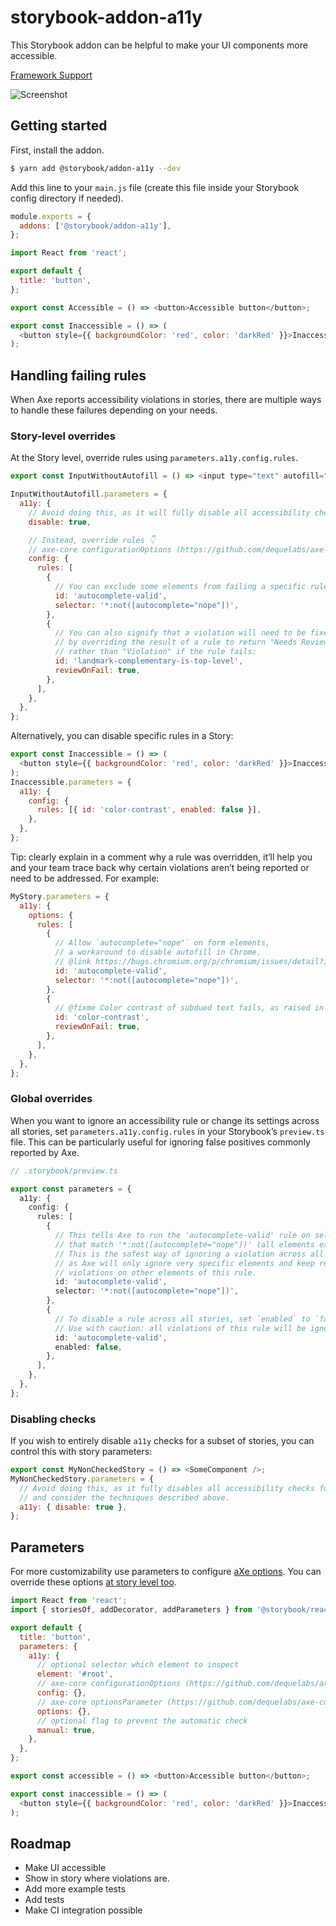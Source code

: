 # storybook-addon-a11y

This Storybook addon can be helpful to make your UI components more accessible.

[Framework Support](https://github.com/storybookjs/storybook/blob/main/ADDONS_SUPPORT.md)

![Screenshot](https://raw.githubusercontent.com/storybookjs/storybook/HEAD/addons/a11y/docs/screenshot.png)

## Getting started

First, install the addon.

```sh
$ yarn add @storybook/addon-a11y --dev
```

Add this line to your `main.js` file (create this file inside your Storybook config directory if needed).

```js
module.exports = {
  addons: ['@storybook/addon-a11y'],
};
```

```js
import React from 'react';

export default {
  title: 'button',
};

export const Accessible = () => <button>Accessible button</button>;

export const Inaccessible = () => (
  <button style={{ backgroundColor: 'red', color: 'darkRed' }}>Inaccessible button</button>
);
```

## Handling failing rules

When Axe reports accessibility violations in stories, there are multiple ways to handle these failures depending on your needs.

### Story-level overrides

At the Story level, override rules using `parameters.a11y.config.rules`.

```js
export const InputWithoutAutofill = () => <input type="text" autofill="nope" />;

InputWithoutAutofill.parameters = {
  a11y: {
    // Avoid doing this, as it will fully disable all accessibility checks for this story.
    disable: true,

    // Instead, override rules 👇
    // axe-core configurationOptions (https://github.com/dequelabs/axe-core/blob/develop/doc/API.md#parameters-1)
    config: {
      rules: [
        {
          // You can exclude some elements from failing a specific rule:
          id: 'autocomplete-valid',
          selector: '*:not([autocomplete="nope"])',
        },
        {
          // You can also signify that a violation will need to be fixed in the future
          // by overriding the result of a rule to return "Needs Review"
          // rather than "Violation" if the rule fails:
          id: 'landmark-complementary-is-top-level',
          reviewOnFail: true,
        },
      ],
    },
  },
};
```

Alternatively, you can disable specific rules in a Story:

```js
export const Inaccessible = () => (
  <button style={{ backgroundColor: 'red', color: 'darkRed' }}>Inaccessible button</button>
);
Inaccessible.parameters = {
  a11y: {
    config: {
      rules: [{ id: 'color-contrast', enabled: false }],
    },
  },
};
```

Tip: clearly explain in a comment why a rule was overridden, it’ll help you and your team trace back why certain violations aren’t being reported or need to be addressed. For example:

```js
MyStory.parameters = {
  a11y: {
    options: {
      rules: [
        {
          // Allow `autocomplete="nope"` on form elements,
          // a workaround to disable autofill in Chrome.
          // @link https://bugs.chromium.org/p/chromium/issues/detail?id=468153
          id: 'autocomplete-valid',
          selector: '*:not([autocomplete="nope"])',
        },
        {
          // @fixme Color contrast of subdued text fails, as raised in issue #123.
          id: 'color-contrast',
          reviewOnFail: true,
        },
      ],
    },
  },
};
```

### Global overrides

When you want to ignore an accessibility rule or change its settings across all stories, set `parameters.a11y.config.rules` in your Storybook’s `preview.ts` file. This can be particularly useful for ignoring false positives commonly reported by Axe.

```ts
// .storybook/preview.ts

export const parameters = {
  a11y: {
    config: {
      rules: [
        {
          // This tells Axe to run the 'autocomplete-valid' rule on selectors
          // that match '*:not([autocomplete="nope"])' (all elements except [autocomplete="nope"]).
          // This is the safest way of ignoring a violation across all stories,
          // as Axe will only ignore very specific elements and keep reporting
          // violations on other elements of this rule.
          id: 'autocomplete-valid',
          selector: '*:not([autocomplete="nope"])',
        },
        {
          // To disable a rule across all stories, set `enabled` to `false`.
          // Use with caution: all violations of this rule will be ignored!
          id: 'autocomplete-valid',
          enabled: false,
        },
      ],
    },
  },
};
```

### Disabling checks

If you wish to entirely disable `a11y` checks for a subset of stories, you can control this with story parameters:

```js
export const MyNonCheckedStory = () => <SomeComponent />;
MyNonCheckedStory.parameters = {
  // Avoid doing this, as it fully disables all accessibility checks for this story,
  // and consider the techniques described above.
  a11y: { disable: true },
};
```

## Parameters

For more customizability use parameters to configure [aXe options](https://github.com/dequelabs/axe-core/blob/develop/doc/API.md#api-name-axeconfigure).
You can override these options [at story level too](https://storybook.js.org/docs/react/configure/features-and-behavior#per-story-options).

```js
import React from 'react';
import { storiesOf, addDecorator, addParameters } from '@storybook/react';

export default {
  title: 'button',
  parameters: {
    a11y: {
      // optional selector which element to inspect
      element: '#root',
      // axe-core configurationOptions (https://github.com/dequelabs/axe-core/blob/develop/doc/API.md#parameters-1)
      config: {},
      // axe-core optionsParameter (https://github.com/dequelabs/axe-core/blob/develop/doc/API.md#options-parameter)
      options: {},
      // optional flag to prevent the automatic check
      manual: true,
    },
  },
};

export const accessible = () => <button>Accessible button</button>;

export const inaccessible = () => (
  <button style={{ backgroundColor: 'red', color: 'darkRed' }}>Inaccessible button</button>
);
```

## Roadmap

- Make UI accessible
- Show in story where violations are.
- Add more example tests
- Add tests
- Make CI integration possible
